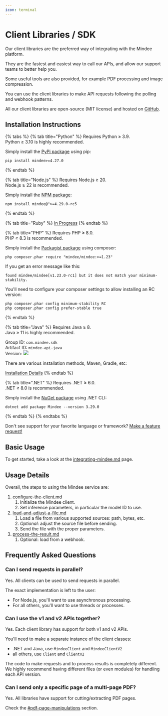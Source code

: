 ```yaml
---
icon: terminal
---
```


# Client Libraries / SDK

Our client libraries are the preferred way of integrating with the Mindee platform.

They are the fastest and easiest way to call our APIs, and allow our support teams to better help you.

Some useful tools are also provided, for example PDF processing and image compression.

You can use the client libraries to make API requests following the polling and webhook patterns.

All our client libraries are open-source (MIT license) and hosted on [GitHub](https://github.com/mindee).

## Installation Instructions

{% tabs %}
{% tab title="Python" %}
Requires Python ≥ 3.9.\
Python ≥ 3.10 is highly recommended.

Simply install the [PyPi package](https://pypi.org/project/mindee/) using pip:

```
pip install mindee>=4.27.0
```
{% endtab %}

{% tab title="Node.js" %}
Requires Node.js ≥ 20.\
Node.js ≥ 22 is recommended.

Simply install the [NPM package](https://www.npmjs.com/package/mindee):

```
npm install mindee@">=4.29.0-rc5
```
{% endtab %}

{% tab title="Ruby" %}
[In Progress](https://feedback.mindee.com/p/ruby-client-library)
{% endtab %}

{% tab title="PHP" %}
Requires PHP ≥ 8.0.\
PHP ≥ 8.3 is recommended.

Simply install the [Packagist package](https://packagist.org/packages/mindee/mindee) using composer:

```
php composer.phar require "mindee/mindee:>=1.23"
```

If you get an error message like this:

```
found mindee/mindee[v1.23.0-rc1] but it does not match your minimum-stability.

```

You'll need to configure your composer settings to allow installing an RC version:

```
php composer.phar config minimum-stability RC
php composer.phar config prefer-stable true
```
{% endtab %}

{% tab title="Java" %}
Requires Java ≥ 8.\
Java ≥ 11 is highly recommended.

Group ID: `com.mindee.sdk` \
Artifact ID: `mindee-api-java` \
Version: ![](https://img.shields.io/maven-central/v/com.mindee.sdk/mindee-api-java?style=flat-square\&label=%20)

There are various installation methods, Maven, Gradle, etc:

[Installation Details](https://central.sonatype.com/artifact/com.mindee.sdk/mindee-api-java)
{% endtab %}

{% tab title=".NET" %}
Requires .NET ≥ 6.0.\
.NET ≥ 8.0 is recommended.

Simply install the [NuGet package](https://www.nuget.org/packages/Mindee/3.29.0-rc4) using .NET CLI:

```
dotnet add package Mindee --version 3.29.0
```
{% endtab %}
{% endtabs %}

Don't see support for your favorite language or framework? [Make a feature request!](https://feedback.mindee.com/?b=682f69c9e2404756e7e68d1c)

## Basic Usage

To get started, take a look at the [integrating-mindee.md](../../getting-started/integrating-mindee.md "mention") page.

## Usage Details

Overall, the steps to using the Mindee service are:

1. [configure-the-client.md](configure-the-client.md "mention")
   1. Initialize the Mindee client.
   2. Set inference parameters, in particular the model ID to use.
2. [load-and-adjust-a-file.md](load-and-adjust-a-file.md "mention")
   1. Load a file from various supported sources: path, bytes, etc.
   2. _Optional_: adjust the source file before sending.
   3. Send the file with the proper parameters.
3. [process-the-result.md](process-the-result.md "mention")
   1. Optional: load from a webhook.

## Frequently Asked Questions

### Can I send requests in parallel?

Yes. All clients can be used to send requests in parallel.

The exact implementation is left to the user:

* For Node.js, you'll want to use asynchronous processing.
* For all others, you'll want to use threads or processes.

### Can I use the v1 and v2 APIs together?

Yes. Each client library has support for both v1 and v2 APIs.

You'll need to make a separate instance of the client classes:

* .NET and Java, use `MindeeClient` and `MindeeClientV2`
* all others, use `Client` and `ClientV2`

The code to make requests and to process results is completely different.\
We highly recommend having different files (or even modules) for handling each API version.

### Can I send only a specific page of a multi-page PDF?

Yes. All libraries have support for cutting/extracting PDF pages.

Check the [#pdf-page-manipulations](load-and-adjust-a-file.md#pdf-page-manipulations "mention") section.
